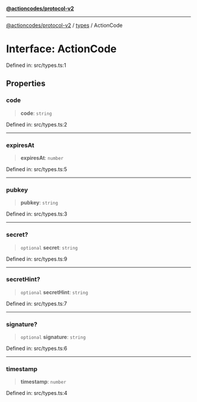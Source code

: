 [**@actioncodes/protocol-v2**](../../README.md)

***

[@actioncodes/protocol-v2](../../modules.md) / [types](../README.md) / ActionCode

# Interface: ActionCode

Defined in: src/types.ts:1

## Properties

### code

> **code**: `string`

Defined in: src/types.ts:2

***

### expiresAt

> **expiresAt**: `number`

Defined in: src/types.ts:5

***

### pubkey

> **pubkey**: `string`

Defined in: src/types.ts:3

***

### secret?

> `optional` **secret**: `string`

Defined in: src/types.ts:9

***

### secretHint?

> `optional` **secretHint**: `string`

Defined in: src/types.ts:7

***

### signature?

> `optional` **signature**: `string`

Defined in: src/types.ts:6

***

### timestamp

> **timestamp**: `number`

Defined in: src/types.ts:4

